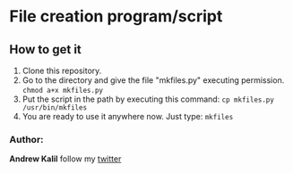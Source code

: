 # File creation program/script

## How to get it

 1) Clone this repository.
 2) Go to the directory and give the file "mkfiles.py" executing permission.
    ``` chmod a+x mkfiles.py ```
 3) Put the script in the path by executing this command:
    ```cp mkfiles.py /usr/bin/mkfiles```
 4) You are ready to use it anywhere now. Just type:
    ``` mkfiles ```

### Author:

**Andrew Kalil**
follow my [twitter](https://twitter.com/AndrewKalil1)